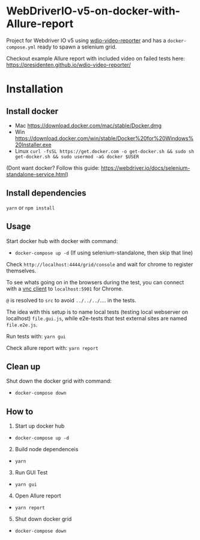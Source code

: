 # WebDriverIO-v5-on-docker-with-Allure-report


Project for Webdriver IO v5 using [wdio-video-reporter](https://github.com/presidenten/wdio-video-reporter) and has a `docker-compose.yml` ready to spawn a selenium grid.

Checkout example Allure report with included video on failed tests here:
https://presidenten.github.io/wdio-video-reporter/

Installation
============

Install docker
--------------
- Mac https://download.docker.com/mac/stable/Docker.dmg
- Win https://download.docker.com/win/stable/Docker%20for%20Windows%20Installer.exe
- Linux `curl -fsSL https://get.docker.com -o get-docker.sh && sudo sh get-docker.sh && sudo usermod -aG docker $USER`

(Dont want docker? Follow this guide: https://webdriver.io/docs/selenium-standalone-service.html)


Install dependencies
--------------------

`yarn` or `npm install`

Usage
-----

Start docker hub with docker with command:
- `docker-compose up -d`
(If using selenium-standalone, then skip that line)

Check `http://localhost:4444/grid/console` and wait for chrome to register themselves.

To see whats going on in the browsers during the test, you can connect 
with a [vnc client](https://www.realvnc.com/en/connect/download/viewer/)
to `localhost:5901` for Chrome.

`@` is resolved to `src` to avoid `../../../`.... in the tests.

The idea with this setup is to name local tests (testing local webserver on localhost) 
`file.gui.js`, while e2e-tests that test external sites are named `file.e2e.js`.

Run tests with: `yarn gui` 

Check allure report with: `yarn report`

Clean up
--------

Shut down the docker grid with command:
- `docker-compose down`

How to
------

1. Start up docker hub
- `docker-compose up -d`
2. Build node dependenceis
- `yarn`
3. Run GUI Test
- `yarn gui`
4. Open Allure report
- `yarn report`
5. Shut down docker grid
- `docker-compose down`

